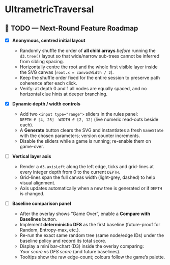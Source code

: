 # UltrametricTraversal


## 🚧 TODO — Next-Round Feature Roadmap

- [x] **Anonymous, centred initial layout**
  - Randomly shuffle the order of **all child arrays** *before* running the `d3.tree()` layout so that wide/narrow sub-trees cannot be inferred from sibling spacing.  
  - Horizontally centre the root and the whole first visible layer inside the SVG canvas (`root.x = canvasWidth / 2`).  
  - Keep the shuffle order fixed for the entire session to preserve path coherence after each click.  
  - Verify: at depth 0 and 1 all nodes are equally spaced, and no horizontal clue hints at deeper branching.

- [x] **Dynamic depth / width controls**
  - Add two `<input type="range">` sliders in the rules panel:  
    `DEPTH ∈ [4, 25]` `WIDTH ∈ [2, 12]` (live numeric read-outs beside each).  
  - A **Generate** button clears the SVG and instantiates a fresh `GameState` with the chosen parameters; version counter increments.  
  - Disable the sliders while a game is running; re-enable them on game-over.

- [ ] **Vertical layer axis**
  - Render a `d3.axisLeft` along the left edge, ticks and grid-lines at every integer depth from 0 to the current `DEPTH`.  
  - Grid-lines span the full canvas width (light-grey, dashed) to help visual alignment.  
  - Axis updates automatically when a new tree is generated or if `DEPTH` is changed.

- [ ] **Baseline comparison panel**
  - After the overlay shows “Game Over”, enable a **Compare with Baselines** button.  
  - Implement **deterministic DFS** as the first baseline (future-proof for Random, Entropy-max, etc.).  
  - Re-run the exact same random tree (same node/edge IDs) under the baseline policy and record its total score.  
  - Display a mini bar-chart (D3) inside the overlay comparing:  
    *Your score* vs *DFS score* (and future baselines).  
  - Tooltips show the raw edge-count; colours follow the game’s palette.
